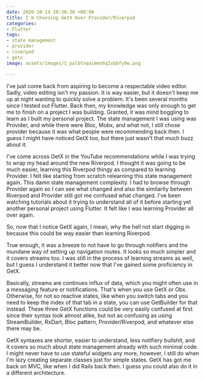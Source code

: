 ```yaml
---
date: 2020-10-14 20:30:30 +00:00
title: I'm Choosing GetX Over Provider/Riverpod
categories:
- Flutter
tags:
- state management
- provider
- riverpod
- getx
image: assets/images/1_palbtvqaimmohq1xbbfy9w.png

---
```

I've just come back from aspiring to become a respectable video editor. Sadly, video editing isn't my passion. It is way easier, but it doesn't keep me up at night wanting to quickly solve a problem. It's been several months since I tested out Flutter. Back then, my knowledge was only enough to get me to finish on a project I was building. Granted, it was mind boggling to learn as I built my personal project. The state management I was using was Provider, and while there were Bloc, Mobx, and what not, I still chose provider because it was what people were recommending back then. I guess I might have noticed GetX too, but there just wasn't that much buzz about it.

I've come across GetX in the YouTube recommendations while I was trying to wrap my head around the new Riverpod. I thought it was going to be much easier, learning this Riverpod thingy as compared to learning Provider. I felt like starting from scratch relearning this state management again. This damn state management complexity. I had to browse through Provider again so I can see what changed and also the similarity between Riverpod and Provider still got me confused what changed. I've been watching tutorials about it trying to understand all of it before starting yet another personal project using Flutter. It felt like I was learning Provider all over again. 

So, now that I notice GetX again, I mean, why the hell not start digging in because this could be way easier than learning Riverpod.

True enough, it was a breeze to not have to go through notifiers and the mundane way of setting up navigation routes. It looks so much simpler and it covers streams too. I was still in the process of learning streams as well, but I guess I understand it better now that I've gained some proficiency in GetX.

Basically, streams are continues influx of data, which you might often use in a messaging feature or notifications. That's when you use GetX or Obx. Otherwise, for not so reactive states, like when you switch tabs and you need to keep the index of that tab in a state, you can use GetBuilder for that instead. These three GetX functions could be very easily confused at first since their syntax look almost alike, but not as confusing as using StreamBuilder, RxDart, Bloc pattern, Provider/Riverpod, and whatever else there may be.

GetX syntaxes are shorter, easier to understand, less notifiery bullshit, and it covers so much about state management already with such minimal code. I might never have to use stateful widgets any more, however, I still do when I'm lazy creating separate classes just for simple states. GetX has got me back on MVC, like when I did Rails back then. I guess you could also do it in a different architecture.